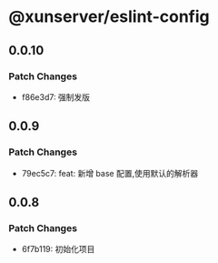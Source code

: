 # @xunserver/eslint-config

## 0.0.10

### Patch Changes

- f86e3d7: 强制发版

## 0.0.9

### Patch Changes

- 79ec5c7: feat: 新增 base 配置,使用默认的解析器

## 0.0.8

### Patch Changes

- 6f7b119: 初始化项目
